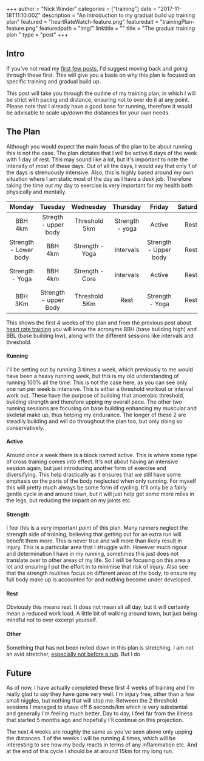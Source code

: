 +++
author = "Nick Winder"
categories = ["training"]
date = "2017-11-18T11:10:00Z"
description = "An introduction to my gradual build up training plan"
featured = "heartRateWatch-feature.png"
featuredalt = "trainingPlan-feature.png"
featuredpath = "img/"
linktitle = ""
title = "The gradual training plan "
type = "post"
+++
## Intro
If you've not read my [first few posts][Introduction], I'd suggest moving back and going through these first. This will give you a basis on why this plan is focused on specific training and gradual build up. 

This post will take you through the outline of my training plan, in which I will be strict with pacing and distance, ensuring not to over do it at any point. Please note that I already have a good base for running, therefore it would be advisable to scale up/down the distances for your own needs.

## The Plan
Although you would expect the main focus of the plan to be about running this is not the case. The plan dictates that I will be active 6 days of the week with 1 day of rest.  This may sound like a lot, but it's important to note the intensity of most of these days. Out of all the days, I would say that only 1 of the days is strenuously intensive.  Also, this is highly based around my own situation where I am static most of the day as I have a desk job. Therefore taking the time out my day to exercise is very important for my health both physically and mentally.

| Monday  | Tuesday | Wednesday | Thursday | Friday | Saturday | Sunday | 
| :-----: | :-----: | :-------: | :------: | :----: | :------: | :----: |
| BBH 4km |	Stregth - upper body | Threshold 5km | Strength - yoga | Active | Rest     | BBL Run 9Km |
| Strength - Lower body | BBH 4km | Strength - Yoga | Intervals	 | Strength - Upper body | Rest     | BBL Run 10Km |
| Strength - Yoga | BBH 4km | Strength - Core | Intervals | Active | Rest | BBL Run 10Km |
| BBH 3Km | Strength - upper Body | Threshold 5Km | Rest | Strength - Yoga | Rest | BBL 11km| 

This shows the first 4 weeks of the plan and from the previous post about [heart rate training][HR Training] you will know the acronyms BBH (base building high) and BBL (base building low), along with the different sessions like intervals and threshold.  
#### Running
I'll be setting out by running 3 times a week, which previously to me would have been a heavy running week, but this is my old understanding of running 100% all the time. This is not the case here, as you can see only one run per week is intensive. This is either a threshold workout or interval work out. These have the purpose of building that anaerobic threshold, building strength and therefore upping my overall pace. 
The other two running sessions are focusing on base building enhancing my muscular and skeletal make up, thus helping my endurance.  The longer of these 2 are steadily building and will do throughout the plan too, but only doing so conservatively. 
#### Active
Around once a week there is a block named active. This is where some type of cross training comes into effect. It's not about having an intensive session again, but just introducing another form of exercise and diversifying.  This help drastically as it ensures that we still have some emphasis on the parts of the body neglected when only running. For myself this will pretty much always be some form of cycling. It'll only be a fairly gentle cycle in and around town, but it will just help get some more miles in the legs, but reducing the impact on my joints etc. 
#### Strength
I feel this is a very important point of this plan. Many runners neglect the strength side of training, believing that getting out for an extra run will benefit them more. This is never true and will more than likely result in injury. This is a particular area that I struggle with. However much rigour and determination I have in my running, sometimes this just does not translate over to other areas of my life. So I will be focusing on this area a lot and ensuring I put the effort in to minimise that risk of injury. Also see that the strength routines focus on different areas of the body, to ensure my full body make up is accounted for and nothing become under developed.
#### Rest
Obviously this means rest. It does not mean sit all day, but it will certainly mean a reduced work load. A little bit of walking around town, but just being mindful not to over excerpt yourself.
#### Other
Something that has not been noted down in this plan is stretching. I am not an avid stretcher, [especially not before a run][Stretching]. But I do 

## Future
As of now, I have actually completed these first 4 weeks of training and I'm really glad to say they have gone very well. I'm injury free, other than a few small niggles, but nothing that will stop me. Between the 2 threshold sessions I managed to shave off 6 seconds/km which is very substantial and generally I'm feeling much better. Day to day, I feel far from the illness that started 5 months ago and hopefully I'll continue on this projection. 

The next 4 weeks are roughly the same as you've seen above only upping the distances. 1 of the weeks I will be running 4 times, which will be interesting to see how my body reacts in terms of any inflammation etc. And at the end of this cycle I should be at  around 15km for my long run.

[Stretching]: https://www.theguardian.com/lifeandstyle/the-running-blog/2013/oct/10/should-you-stretch-before-running
[HR Training]: /content/blog/hrTraining.md
[Introduction]: /content/blog/intro.md
<!--stackedit_data:
eyJoaXN0b3J5IjpbMTA2MjczNjgzXX0=
-->